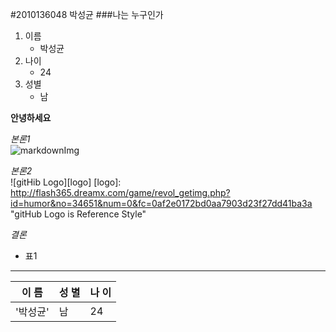 
#2010136048 박성균
###나는 누구인가
 1. 이름
 	- 박성균
 2. 나이
 	- 24
 3. 성별
 	- 남


**안녕하세요**

*본론1*  
![markdownImg](https://encrypted-tbn0.gstatic.com/images?q=tbn:ANd9GcRmApNPuN_a5ZS8I5YDM1CGCNhJVKHz5A7ZQEem_gg1NoU9r6TzPQkDr_I "Inline Style")

*본론2*  
![gitHib Logo][logo]
[logo]: http://flash365.dreamx.com/game/revol_getimg.php?id=humor&no=34651&num=0&fc=0af2e0172bd0aa7903d23f27dd41ba3a "gitHub Logo is Reference Style"

*결론*
 - 표1
---
| 이 름  | 성 별 | 나 이 |
|------- |-------|-------|
|'박성균'|   남  | 24    |

